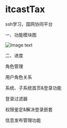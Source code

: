 # itcastTax
ssh学习，国网协同平台

一、功能模块图

![Image text](https://github.com/tianjiwuhen7/itcastTax/blob/master/WebRoot/images/resource/mk.jpg)

二、进度

角色管理

用户角色关系

系统、子系统首页&登录功能

登录过滤器

权限鉴定&解决登录嵌套

信息发布管理功能
